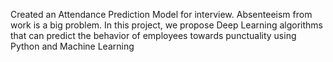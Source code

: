 Created an Attendance Prediction Model for interview. Absenteeism from work is a big problem. In this project, we propose Deep Learning algorithms that can predict the behavior of employees towards punctuality using Python and Machine Learning
